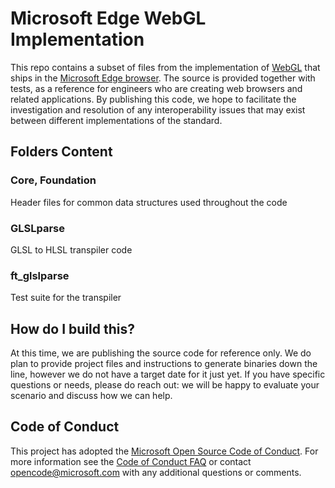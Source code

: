 # Microsoft Edge WebGL Implementation
This repo contains a subset of files from the implementation of [WebGL](https://www.khronos.org/webgl/) that ships in the [Microsoft Edge browser](https://www.microsoft.com/en-us/windows/microsoft-edge). 
The source is provided together with tests, as a reference for engineers who are creating web browsers and related applications. 
By publishing this code, we hope to facilitate the investigation and resolution of any interoperability issues that may exist between different implementations of the standard.

## Folders Content
### Core, Foundation
Header files for common data structures used throughout the code

### GLSLparse
GLSL to HLSL transpiler code 

### ft_glslparse
Test suite for the transpiler

## How do I build this?
At this time, we are publishing the source code for reference only. We do plan to provide project files and instructions to generate binaries down the line, 
however we do not have a target date for it just yet. If you have specific questions or needs, please do reach out: we will be happy to evaluate your scenario and discuss how we can help.     

## Code of Conduct
This project has adopted the [Microsoft Open Source Code of Conduct](https://opensource.microsoft.com/codeofconduct/). For more information see the [Code of Conduct FAQ](https://opensource.microsoft.com/codeofconduct/faq/) or contact [opencode@microsoft.com](mailto:opencode@microsoft.com) with any additional questions or comments.
